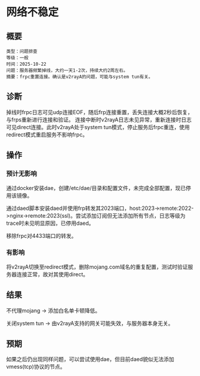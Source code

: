 # 网络不稳定
## 概要
```
类型：问题排查
等级：一般
时间：2025-10-22
问题：服务器频繁掉线，大约一天1-2次，持续大约2周左右。
摘要：frpc重置连接。确认是v2rayA的问题，可能与system tun有关。
```

## 诊断
掉线时frpc日志可见udp连接EOF，随后frp连接重置，丢失连接大概2秒后恢复，与frps重新进行连接和验证。
连接中断时v2rayA日志未见异常，重新连接时日志可见direct连接。此时v2rayA处于system tun模式，停止服务后frpc重连，使用redirect模式重启服务不影响frpc。

## 操作
### 预计无影响
通过docker安装dae，创建/etc/dae/目录和配置文件，未完成全部配置，现已停用该镜像。

通过daed脚本安装daed并使用frp转发其2023端口，host:2023->remote:2022->nginx->remote:2023(ssl)。尝试添加订阅但无法添加所有节点，日志等级为trace时未见明显原因，已停用daed。

移除frpc对4433端口的转发。

### 有影响
将v2rayA切换至redirect模式，删除mojang.com域名的重复配置，测试时验证服务器连接正常，故对其使用direct。

## 结果
不代理mojang -> 添加白名单卡顿降低。

关闭system tun -> 由v2rayA支持的网关可能失效，与服务器本身无关。

## 预期
如果之后仍出现同样问题，可以尝试使用dae，但目前daed貌似无法添加vmess(tcp)协议的节点。
